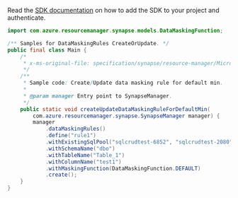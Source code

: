 Read the [SDK documentation](https://github.com/Azure/azure-sdk-for-java/blob/azure-resourcemanager-synapse_1.0.0-beta.2/sdk/synapse/azure-resourcemanager-synapse/README.md) on how to add the SDK to your project and authenticate.

```java
import com.azure.resourcemanager.synapse.models.DataMaskingFunction;

/** Samples for DataMaskingRules CreateOrUpdate. */
public final class Main {
    /*
     * x-ms-original-file: specification/synapse/resource-manager/Microsoft.Synapse/stable/2021-06-01/examples/DataMaskingRuleCreateOrUpdateDefaultMin.json
     */
    /**
     * Sample code: Create/Update data masking rule for default min.
     *
     * @param manager Entry point to SynapseManager.
     */
    public static void createUpdateDataMaskingRuleForDefaultMin(
        com.azure.resourcemanager.synapse.SynapseManager manager) {
        manager
            .dataMaskingRules()
            .define("rule1")
            .withExistingSqlPool("sqlcrudtest-6852", "sqlcrudtest-2080", "sqlcrudtest-331")
            .withSchemaName("dbo")
            .withTableName("Table_1")
            .withColumnName("test1")
            .withMaskingFunction(DataMaskingFunction.DEFAULT)
            .create();
    }
}
```
